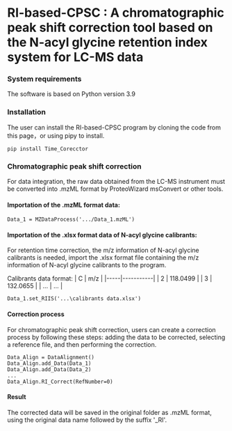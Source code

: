 
# RI-based-CPSC : A chromatographic peak shift correction tool based on the N-acyl glycine retention index system for LC-MS data


### System requirements
The software is based on Python version 3.9

### Installation
The user can install the RI-based-CPSC program by cloning the code from this page，or using pipy to install.

    pip install Time_Corecctor

### Chromatographic peak shift correction 
For data integration, the raw data obtained from the LC-MS instrument must be converted into .mzML format by ProteoWizard msConvert or other tools. 

#### Importation of the .mzML format data:

    Data_1 = MZDataProcess('.../Data_1.mzML')

#### Importation of the .xlsx format data of N-acyl glycine calibrants:
For retention time correction, the m/z information of N-acyl glycine calibrants is needed, import the .xlsx format file containing the m/z information of N-acyl glycine calibrants to the program. 

Calibrants data format:
| C   | m/z       |
|-----|-----------|
| 2   | 118.0499  |
| 3   | 132.0655  |
| ... | ...       |


    Data_1.set_RIIS('...\calibrants data.xlsx')

#### Correction process
For chromatographic peak shift correction, users can create a correction process by following these steps: adding the data to be corrected, selecting a reference file, and then performing the correction.

    Data_Align = DataAlignment()
    Data_Align.add_Data(Data_1)
    Data_Align.add_Data(Data_2)
    ...
    Data_Align.RI_Correct(RefNumber=0)

#### Result
The corrected data will be saved in the original folder as .mzML format, using the original data name followed by the suffix '_RI'.
    












